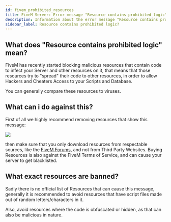 ```yaml
---
id: fivem_prohibited_resources
title: FiveM Server: Error message "Resource contains prohibited logic"?
description: Information about the error message "Resource contains prohibited logic" at FiveM-Server - ZAP-Hosting.com documentation
sidebar_label: Resource contains prohibited logic?
---
```


## What does "Resource contains prohibited logic" mean?

FiveM has recently started blocking malicious resources that contain code to infect your Server and other resources on it, that means that those resources try to "spread" their code to other resources, in order to allow Hackers and Cheaters Access to your Scripts and Database.


You can generally compare these resources to viruses.


## What can i do against this?

First of all we highly recommend removing resources that show this message:

![](https://screensaver01.zap-hosting.com/index.php/s/qWGfnyXfxcEE3MJ/preview)

then make sure that you only download resources from respectable sources, like the [FiveM Forums](https://forum.cfx.re/), and not from Third Party Websites. Buying Resources is also against the FiveM Terms of Service, and can cause your server to get blacklisted.


## What exact resources are banned?

Sadly there is no official list of Resources that can cause this message, generally it is recommended to avoid resources that have script files made out of random letters/characters in it.

Also, avoid resources where the code is obfuscated or hidden, as that can also be malicious in nature.

